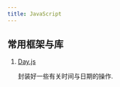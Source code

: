 ```yaml
---
title: JavaScript
---
```




## 常用框架与库

1. [Day.js](https://dayjs.gitee.io/zh-CN/)

   封装好一些有关时间与日期的操作.
